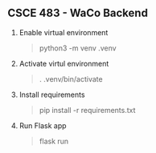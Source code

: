 ## CSCE 483 - WaCo Backend
1. Enable virtual environment 
   > python3 -m venv .venv
2. Activate virtul environment
    > . .venv/bin/activate
3. Install requirements
    > pip install -r requirements.txt
4. Run Flask app
    > flask run